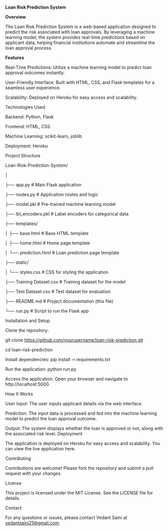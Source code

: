 **Loan Risk Prediction System**

**Overview**

The Loan Risk Prediction System is a web-based application designed to predict the risk associated with loan approvals. 
By leveraging a machine learning model, the system provides real-time predictions based on applicant data, helping financial institutions 
automate and streamline the loan approval process.

**Features**

Real-Time Predictions: Utilize a machine learning model to predict loan approval outcomes instantly.

User-Friendly Interface: Built with HTML, CSS, and Flask templates for a seamless user experience.

Scalability: Deployed on Heroku for easy access and scalability.

Technologies Used

Backend: Python, Flask

Frontend: HTML, CSS

Machine Learning: scikit-learn, joblib

Deployment: Heroku

Project Structure

Loan-Risk-Prediction-System/

│

├── app.py                   # Main Flask application

├── routes.py                # Application routes and logic

├── model.pkl                # Pre-trained machine learning model

├── lbl_encoders.pkl         # Label encoders for categorical data

├── templates/

│   ├── base.html            # Base HTML template

│   ├── home.html            # Home page template

│   └── prediction.html      # Loan prediction page template

├── static/

│   └── styles.css           # CSS for styling the application

├── Training Dataset.csv     # Training dataset for the model

├── Test Dataset.csv         # Test dataset for evaluation

├── README.md                # Project documentation (this file)

└── run.py                   # Script to run the Flask app

Installation and Setup

Clone the repository:


git clone https://github.com/yourusername/loan-risk-prediction.git

cd loan-risk-prediction

Install dependencies:
pip install -r requirements.txt

Run the application:
python run.py

Access the application:
Open your browser and navigate to http://localhost:5000.

How It Works

User Input: The user inputs applicant details via the web interface.

Prediction: The input data is processed and fed into the machine learning model to predict the loan approval outcome.

Output: The system displays whether the loan is approved or not, along with the associated risk level.
Deployment

The application is deployed on Heroku for easy access and scalability. You can view the live application here.

Contributing

Contributions are welcome! Please fork the repository and submit a pull request with your changes.

License

This project is licensed under the MIT License. See the LICENSE file for details.

Contact

For any questions or issues, please contact Vedant Saini at vedantsaini21@gmail.com.

